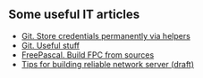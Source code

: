 Some useful IT articles
-----------------------

* [Git. Store credentials permanently via helpers](./git-credentials)
* [Git. Useful stuff](./git-useful)
* [FreePascal. Build FPC from sources](./fpc-build)
* [Tips for building reliable network server (draft)](./robust-server)